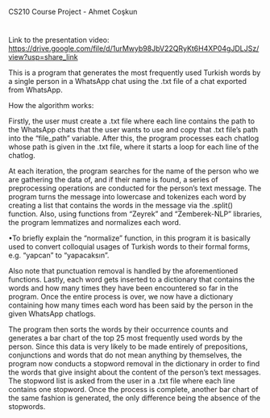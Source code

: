 CS210 Course Project - Ahmet Coşkun
#

Link to the presentation video:
https://drive.google.com/file/d/1urMwyb98JbV22QRyKt6H4XP04gJDLJSz/view?usp=share_link

This is a program that generates the most frequently used Turkish words by a single person in a WhatsApp chat using the .txt file of a chat exported from WhatsApp.

How the algorithm works:

Firstly, the user must create a .txt file where each line contains the path to the WhatsApp chats that the user wants to use and copy that .txt file’s path into the “file_path” variable. After this, the program processes each chatlog whose path is given in the .txt file, where it starts a loop for each line of the chatlog. 

At each iteration, the program searches for the name of the person who we are gathering the data of, and if their name is found, a series of preprocessing operations are conducted for the person’s text message. The program turns the message into lowercase and tokenizes each word by creating a list that contains the words in the message via the .split() function. Also, using functions from “Zeyrek” and “Zemberek-NLP” libraries, the program lemmatizes and normalizes each word. 

•To briefly explain the “normalize” function, in this program it is basically used to convert colloquial usages of Turkish words to their formal forms, e.g. “yapcan” to “yapacaksın”. 

Also note that punctuation removal is handled by the aforementioned functions. Lastly, each word gets inserted to a dictionary that contains the words and how many times they have been encountered so far in the program. Once the entire process is over, we now have a dictionary containing how many times each word has been said by the person in the given WhatsApp chatlogs. 

The program then sorts the words by their occurrence counts and generates a bar chart of the top 25 most frequently used words by the person. Since this data is very likely to be made entirely of prepositions, conjunctions and words that do not mean anything by themselves, the program now conducts a stopword removal in the dictionary in order to find the words that give insight about the content of the person’s text messages. The stopword list is asked from the user in a .txt file where each line contains one stopword. Once the process is complete, another bar chart of the same fashion is generated, the only difference being the absence of the stopwords.
